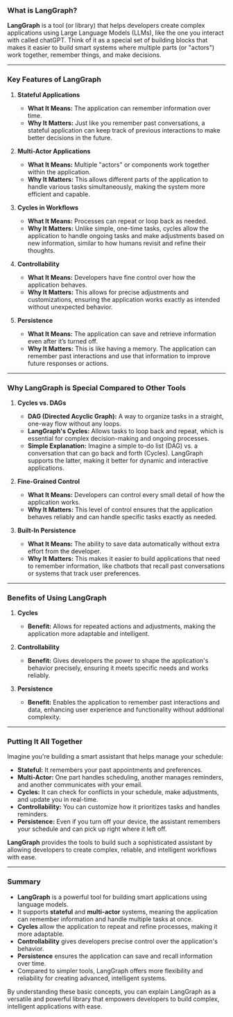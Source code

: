 ### **What is LangGraph?**

**LangGraph** is a tool (or library) that helps developers create complex applications using Large Language Models (LLMs), like the one you interact with called chatGPT. Think of it as a special set of building blocks that makes it easier to build smart systems where multiple parts (or "actors") work together, remember things, and make decisions.

---

### **Key Features of LangGraph**

1. **Stateful Applications**
   - **What It Means:** The application can remember information over time.
   - **Why It Matters:** Just like you remember past conversations, a stateful application can keep track of previous interactions to make better decisions in the future.

2. **Multi-Actor Applications**
   - **What It Means:** Multiple "actors" or components work together within the application.
   - **Why It Matters:** This allows different parts of the application to handle various tasks simultaneously, making the system more efficient and capable.

3. **Cycles in Workflows**
   - **What It Means:** Processes can repeat or loop back as needed.
   - **Why It Matters:** Unlike simple, one-time tasks, cycles allow the application to handle ongoing tasks and make adjustments based on new information, similar to how humans revisit and refine their thoughts.

4. **Controllability**
   - **What It Means:** Developers have fine control over how the application behaves.
   - **Why It Matters:** This allows for precise adjustments and customizations, ensuring the application works exactly as intended without unexpected behavior.

5. **Persistence**
   - **What It Means:** The application can save and retrieve information even after it’s turned off.
   - **Why It Matters:** This is like having a memory. The application can remember past interactions and use that information to improve future responses or actions.

---

### **Why LangGraph is Special Compared to Other Tools**

1. **Cycles vs. DAGs**
   - **DAG (Directed Acyclic Graph):** A way to organize tasks in a straight, one-way flow without any loops.
   - **LangGraph's Cycles:** Allows tasks to loop back and repeat, which is essential for complex decision-making and ongoing processes.
   - **Simple Explanation:** Imagine a simple to-do list (DAG) vs. a conversation that can go back and forth (Cycles). LangGraph supports the latter, making it better for dynamic and interactive applications.

2. **Fine-Grained Control**
   - **What It Means:** Developers can control every small detail of how the application works.
   - **Why It Matters:** This level of control ensures that the application behaves reliably and can handle specific tasks exactly as needed.

3. **Built-In Persistence**
   - **What It Means:** The ability to save data automatically without extra effort from the developer.
   - **Why It Matters:** This makes it easier to build applications that need to remember information, like chatbots that recall past conversations or systems that track user preferences.

---

### **Benefits of Using LangGraph**

1. **Cycles**
   - **Benefit:** Allows for repeated actions and adjustments, making the application more adaptable and intelligent.

2. **Controllability**
   - **Benefit:** Gives developers the power to shape the application's behavior precisely, ensuring it meets specific needs and works reliably.

3. **Persistence**
   - **Benefit:** Enables the application to remember past interactions and data, enhancing user experience and functionality without additional complexity.

---

### **Putting It All Together**

Imagine you're building a smart assistant that helps manage your schedule:

- **Stateful:** It remembers your past appointments and preferences.
- **Multi-Actor:** One part handles scheduling, another manages reminders, and another communicates with your email.
- **Cycles:** It can check for conflicts in your schedule, make adjustments, and update you in real-time.
- **Controllability:** You can customize how it prioritizes tasks and handles reminders.
- **Persistence:** Even if you turn off your device, the assistant remembers your schedule and can pick up right where it left off.

**LangGraph** provides the tools to build such a sophisticated assistant by allowing developers to create complex, reliable, and intelligent workflows with ease.

---

### **Summary**

- **LangGraph** is a powerful tool for building smart applications using language models.
- It supports **stateful** and **multi-actor** systems, meaning the application can remember information and handle multiple tasks at once.
- **Cycles** allow the application to repeat and refine processes, making it more adaptable.
- **Controllability** gives developers precise control over the application's behavior.
- **Persistence** ensures the application can save and recall information over time.
- Compared to simpler tools, LangGraph offers more flexibility and reliability for creating advanced, intelligent systems.

By understanding these basic concepts, you can explain LangGraph as a versatile and powerful library that empowers developers to build complex, intelligent applications with ease.